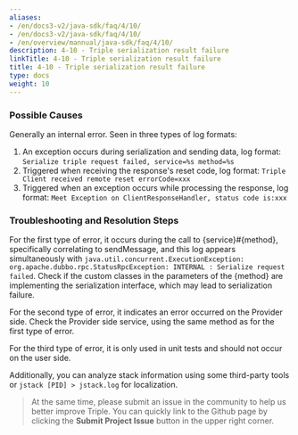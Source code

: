 ```yaml
---
aliases:
- /en/docs3-v2/java-sdk/faq/4/10/
- /en/docs3-v2/java-sdk/faq/4/10/
- /en/overview/mannual/java-sdk/faq/4/10/
description: 4-10 - Triple serialization result failure
linkTitle: 4-10 - Triple serialization result failure
title: 4-10 - Triple serialization result failure
type: docs
weight: 10
---
```







### Possible Causes

Generally an internal error. 
Seen in three types of log formats: 
1. An exception occurs during serialization and sending data, log format: `Serialize triple request failed, service=%s method=%s`
2. Triggered when receiving the response's reset code, log format: `Triple Client received remote reset errorCode=xxx`
3. Triggered when an exception occurs while processing the response, log format: `Meet Exception on ClientResponseHandler, status code is:xxx`

### Troubleshooting and Resolution Steps

For the first type of error, it occurs during the call to {service}#{method}, specifically correlating to sendMessage, and this log appears simultaneously with `java.util.concurrent.ExecutionException: org.apache.dubbo.rpc.StatusRpcException: INTERNAL : Serialize request failed`. Check if the custom classes in the parameters of the {method} are implementing the serialization interface, which may lead to serialization failure.

For the second type of error, it indicates an error occurred on the Provider side. Check the Provider side service, using the same method as for the first type of error.

For the third type of error, it is only used in unit tests and should not occur on the user side.

Additionally, you can analyze stack information using some third-party tools or `jstack [PID] > jstack.log` for localization.

> At the same time, please submit an issue in the community to help us better improve Triple. 
> You can quickly link to the Github page by clicking the **Submit Project Issue** button in the upper right corner.

